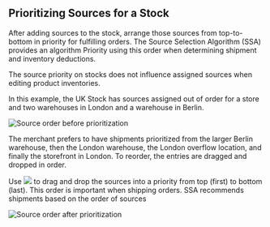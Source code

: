 Prioritizing Sources for a Stock
--
After adding sources to the stock, arrange those sources from top-to-bottom in priority for fulfilling orders. The Source Selection Algorithm (SSA) provides an algorithm Priority using this order when determining shipment and inventory deductions.

The source priority on stocks does not influence assigned sources when editing product inventories.

In this example, the UK Stock has sources assigned out of order for a store and two warehouses in London and a warehouse in Berlin.

![Source order before prioritization](https://docs.magento.com/m2/ce/user_guide/Resources/Images/stores-inventory-stock-prioritybefore_thumb_0_0.png)

The merchant prefers to have shipments prioritized from the larger Berlin warehouse, then the London warehouse, the London overflow location, and finally the storefront in London. To reorder, the entries are dragged and dropped in order.

Use ![](https://docs.magento.com/m2/ce/user_guide/Resources/Images/btn-sort-3_10x18.png) to drag and drop the sources into a priority from top (first) to bottom (last). This order is important when shipping orders. SSA recommends shipments based on the order of sources

![Source order after prioritization](https://docs.magento.com/m2/ce/user_guide/Resources/Images/stores-inventory-stock-priorityafter_thumb_0_0.png)